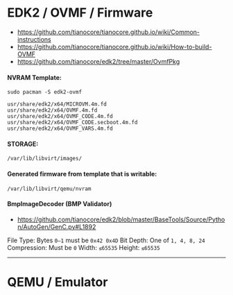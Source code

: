 # EDK2 / OVMF / Firmware

- https://github.com/tianocore/tianocore.github.io/wiki/Common-instructions
- https://github.com/tianocore/tianocore.github.io/wiki/How-to-build-OVMF
- https://github.com/tianocore/edk2/tree/master/OvmfPkg

#### NVRAM Template:

```
sudo pacman -S edk2-ovmf
```

```
usr/share/edk2/x64/MICROVM.4m.fd
usr/share/edk2/x64/OVMF.4m.fd
usr/share/edk2/x64/OVMF_CODE.4m.fd
usr/share/edk2/x64/OVMF_CODE.secboot.4m.fd
usr/share/edk2/x64/OVMF_VARS.4m.fd
```

#### STORAGE:

```
/var/lib/libvirt/images/
```

#### Generated firmware from template that is writable:

```
/var/lib/libvirt/qemu/nvram
```

#### BmpImageDecoder (BMP Validator)

- https://github.com/tianocore/edk2/blob/master/BaseTools/Source/Python/AutoGen/GenC.py#L1892

File Type: Bytes `0–1` must be `0x42 0x4D`
Bit Depth: One of `1, 4, 8, 24`
Compression: Must be `0`
Width: `≤65535`
Height: `≤65535`





---

# QEMU / Emulator


